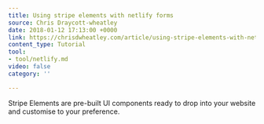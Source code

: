 ```yaml
---
title: Using stripe elements with netlify forms
source: Chris Draycott-wheatley
date: 2018-01-12 17:13:00 +0000
link: https://chrisdwheatley.com/article/using-stripe-elements-with-netlify-forms
content_type: Tutorial
tool:
- tool/netlify.md
video: false
category: ''

---
```

Stripe Elements are pre-built UI components ready to drop into your website and customise to your preference. 




